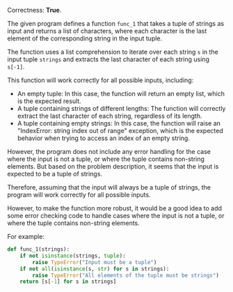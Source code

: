 Correctness: **True**.

The given program defines a function `func_1` that takes a tuple of strings as input and returns a list of characters, where each character is the last element of the corresponding string in the input tuple. 

The function uses a list comprehension to iterate over each string `s` in the input tuple `strings` and extracts the last character of each string using `s[-1]`.

This function will work correctly for all possible inputs, including:

- An empty tuple: In this case, the function will return an empty list, which is the expected result.
- A tuple containing strings of different lengths: The function will correctly extract the last character of each string, regardless of its length.
- A tuple containing empty strings: In this case, the function will raise an "IndexError: string index out of range" exception, which is the expected behavior when trying to access an index of an empty string.

However, the program does not include any error handling for the case where the input is not a tuple, or where the tuple contains non-string elements. But based on the problem description, it seems that the input is expected to be a tuple of strings. 

Therefore, assuming that the input will always be a tuple of strings, the program will work correctly for all possible inputs. 

However, to make the function more robust, it would be a good idea to add some error checking code to handle cases where the input is not a tuple, or where the tuple contains non-string elements. 

For example:

```python
def func_1(strings):
    if not isinstance(strings, tuple):
        raise TypeError("Input must be a tuple")
    if not all(isinstance(s, str) for s in strings):
        raise TypeError("All elements of the tuple must be strings")
    return [s[-1] for s in strings]
```